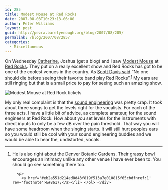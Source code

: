```yaml
---
id: 285
title: Modest Mouse at Red Rocks
date: 2007-08-03T10:23:13-06:00
author: Peter Williams
layout: post
guid: http://pezra.barelyenough.org/blog/2007/08/285/
permalink: /blog/2007/08/285/
categories:
  - Miscellaneous
---
```

On Wednesday [Catherine](http://barelyenough.org/notablog/2007/08/02/float-on/), Joshua (get a blog) and I saw [Modest Mouse](http://www.modestmousemusic.com/) at [Red Rocks](http://www.redrocksonline.com/index.asp). They put on a really excellent show and Red Rocks has got to be one of the coolest venues in the country. As [Scott Davis said](http://www.davisworld.org/blojsom/blog/default/?permalink=Denver-Botanic-Gardens.html) &#8220;No one should die before seeing their favorite band play Red Rocks&#8221;.<sup id='eb2a551d214ed8d43f819f513a7e010815f65cbdfnref:1'><a href='#eb2a551d214ed8d43f819f513a7e010815f65cbdfn:1' rel='footnote'>1</a></sup> My ears are still ringing but that is a small price to pay for seeing such an amazing show.

![Modest Mouse at Red Rock tickets](/blog/wp-content/uploads/2007/08/modest-mouse-tix.jpg) 

My only real complaint is that the [sound engineering](http://en.wikipedia.org/wiki/Audio_engineering) was pretty crap. It took about three songs to get the levels right for the vocalists. For each of the three acts. I have a little bit of advice, as complete amateur, for the sound engineers at Red Rock: How about you set levels for the instruments with direct inputs to only be a few dB over the pain threshold. That way you will have some headroom when the singing starts. It will still hurt peoples ears so you would still be cool with your sound engineering buddies and we would be able to hear the, undistorted, vocals.

<div class='footnotes'>
  <hr />
  
  <ol>
    <li id='eb2a551d214ed8d43f819f513a7e010815f65cbdfn:1'>
      <p>
        He is also right about the Denver Botanic Gardens. Their grassy bowl encourages an intimacy unlike any other venue I have ever been to. You should go see something there too.
      </p>
      
      <p>
        <a href='#eb2a551d214ed8d43f819f513a7e010815f65cbdfnref:1' rev='footnote'>&#8617;</a></li> </ol> </div>